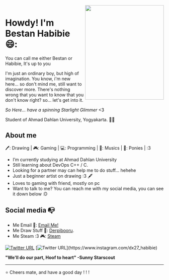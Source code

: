 <img align="right" width="250" height="300" src="https://derpicdn.net/img/2018/4/1/1696179/full.gif">


# Howdy! I'm Bestan Habibie 😄:
You can call me either Bestan or Habibie, It's up to you

I'm just an ordinary boy, but high of imagination. You know, i'm new here... so don't mind me, still want to discover more.
There's nothing wrong that you want to know that you don't know right? so... let's get into it.

_So Here... have a spinning Starlight Glimmer_ <3

Student of Ahmad Dahlan University, Yogyakarta. :man_technologist:

## About me 

🖊️: Drawing | 🎮: Gaming | 💻: Programming | 🎵: Musics | 🦄: Ponies | :3 

- I’m currently studying at Ahmad Dahlan University
- Still learning about DevOps C++ / C.
- Looking for a partner may can help me to do stuff... hehehe
- Just a beginner artist on drawing :3 🖋️
- Loves to gaming with friend, mostly on pc
- Want to talk to me? You can reach me with my social media, you can see it down below :D

## Social media :mailbox_with_no_mail:

- Me Email 📧: <a href= "mailto:bestan.harjana@gmail.com">Email Me!</a> </br>
- Me Draw Stuff 📑: [Derpibooru](https://derpibooru.org/profiles/HabiePoN3).
- Me Steam :3 🎮: [Steam](https://steamcommunity.com/profiles/76561198303453108)

[![Twitter URL](https://img.shields.io/twitter/url?color=%231DA1F2&label=follow&logo=twitter&logoColor=%231DA1F2&style=flat-square&url=https%3A%2F%2Fwww.reddit.com%2Fuser%2FFatChicken277)](https://twitter.com/HabiePo)
[![Twitter URL](https://img.shields.io/twitter/url?color=%23fb3958&label=follow&logo=instagram&logoColor=%23fb3958&style=flat-square&url=https%3A%2F%2Fwww.instagram.com%2Falejorc_)](https://www.instagram.com/dx27_habibie)

**"We'll do our part, Hoof to heart"
-Sunny Starscout**
 
---
⭐️ Cheers mate, and have a good day ! ! !
